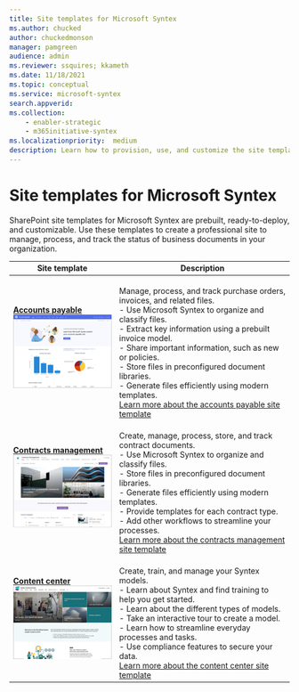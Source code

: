 ```yaml
---
title: Site templates for Microsoft Syntex
ms.author: chucked
author: chuckedmonson
manager: pamgreen
audience: admin
ms.reviewer: ssquires; kkameth
ms.date: 11/18/2021
ms.topic: conceptual
ms.service: microsoft-syntex
search.appverid: 
ms.collection: 
    - enabler-strategic
    - m365initiative-syntex
ms.localizationpriority:  medium
description: Learn how to provision, use, and customize the site templates for Microsoft Syntex.
---
```


# Site templates for Microsoft Syntex

SharePoint site templates for Microsoft Syntex are prebuilt, ready-to-deploy, and customizable. Use these templates to create a professional site to manage, process, and track the status of business documents in your organization.

|Site template |Description  |
|---------|---------|
|[**Accounts payable**](https://support.microsoft.com/en-us/office/80820115-c700-4a62-bb59-69b33c8e3b4f)<br>![Thumbnail image for the accounts payable site template.](../media/content-understanding/site-template-accounts-payable-thumbnail.png)   |<br>Manage, process, and track purchase orders, invoices, and related files. <br> - Use Microsoft Syntex to organize and classify files.<br> - Extract key information using a prebuilt invoice model.<br> - Share important information, such as new or policies.<br> - Store files in preconfigured document libraries.<br> - Generate files efficiently using modern templates.  <br>[Learn more about the accounts payable site template](https://support.microsoft.com/en-us/office/80820115-c700-4a62-bb59-69b33c8e3b4f)      |
|[**Contracts management**](https://support.microsoft.com/en-us/office/80820115-c700-4a62-bb59-69b33c8e3b4f)<br>![Thumbnail image for the contracts management site template.](../media/content-understanding/site-template-contracts-management-thumbnail.png)    |<br>Create, manage, process, store, and track contract documents. <br> - Use Microsoft Syntex to organize and classify files.<br> - Store files in preconfigured document libraries.<br> - Generate files efficiently using modern templates.<br> - Provide templates for each contract type.<br> - Add other workflows to streamline your processes.<br>[Learn more about the contracts management site template](https://support.microsoft.com/en-us/office/80820115-c700-4a62-bb59-69b33c8e3b4f)       |
|[**Content center**](use-content-center-site.md)<br>![Thumbnail image for the content center site template.](../media/content-understanding/site-template-content-center-thumbnail.png)     |<br>Create, train, and manage your Syntex models.<br> - Learn about Syntex and find training to help you get started.<br> - Learn about the different types of models.<br> - Take an interactive tour to create a model.<br> - Learn how to streamline everyday processes and tasks.<br> - Use compliance features to secure your data.<br> [Learn more about the content center site template](use-content-center-site.md)   |


